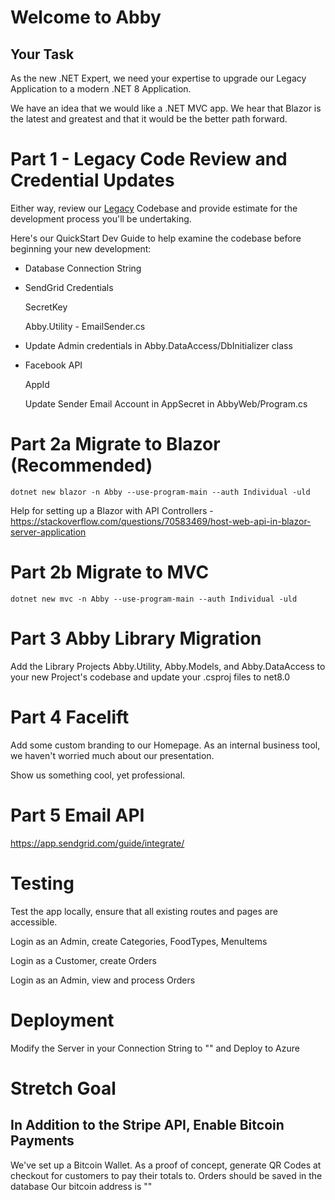 # Welcome to Abby

## Your Task

As the new .NET Expert, we need your expertise to upgrade our Legacy Application to a modern .NET 8 Application.

We have an idea that we would like a .NET MVC app. We hear that Blazor is the latest and greatest and that it would be the better path forward.

# Part 1 - Legacy Code Review and Credential Updates

Either way, review our [Legacy](./Legacy/) Codebase and provide estimate for the development process you'll be undertaking.

Here's our QuickStart Dev Guide to help examine the codebase before beginning your new development:

- Database Connection String

- SendGrid Credentials

    SecretKey

    Abby.Utility - EmailSender.cs

- Update Admin credentials in Abby.DataAccess/DbInitializer class

- Facebook API

    AppId
    
    Update Sender Email Account in AppSecret in AbbyWeb/Program.cs


# Part 2a Migrate to Blazor (Recommended)

`dotnet new blazor -n Abby --use-program-main --auth Individual -uld`

Help for setting up a Blazor with API Controllers - https://stackoverflow.com/questions/70583469/host-web-api-in-blazor-server-application

# Part 2b Migrate to MVC

`dotnet new mvc -n Abby --use-program-main --auth Individual -uld`

# Part 3 Abby Library Migration

Add the Library Projects Abby.Utility, Abby.Models, and Abby.DataAccess to your new Project's codebase and update your .csproj files to net8.0

# Part 4 Facelift

Add some custom branding to our Homepage. As an internal business tool, we haven't worried much about our presentation.

Show us something cool, yet professional.

# Part 5 Email API

https://app.sendgrid.com/guide/integrate/

# Testing

Test the app locally, ensure that all existing routes and pages are accessible. 

Login as an Admin, create Categories, FoodTypes, MenuItems

Login as a Customer, create Orders

Login as an Admin, view and process Orders

# Deployment

Modify the Server in your Connection String to "" and Deploy to Azure


# Stretch Goal 

## In Addition to the Stripe API, Enable Bitcoin Payments

We've set up a Bitcoin Wallet. As a proof of concept, generate QR Codes at checkout for customers to pay their totals to.
Orders should be saved in the database
Our bitcoin address is ""

